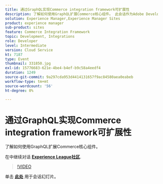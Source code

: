 ```yaml
---
title: 通过GraphQL实现Commerce integration framework可扩展性
description: 了解如何使用GraphQL扩展Commerce核心组件。 此会话作为Adobe Developers Live内容活动的一部分提供。
solution: Experience Manager,Experience Manager Sites
product: experience manager
sub-product: sites
feature: Commerce Integration Framework
topic: Development, Integrations
role: Developer
level: Intermediate
version: Cloud Service
kt: 7187
type: Event
thumbnail: 331850.jpg
exl-id: 15776683-621e-4be4-b4ef-b9c58a4eedf4
duration: 1249
source-git-commit: 9a297cda953d4414131657f9ac84580aea0eabeb
workflow-type: tm+mt
source-wordcount: '56'
ht-degree: 0%

---
```


# 通过GraphQL实现Commerce integration framework可扩展性

了解如何使用GraphQL扩展Commerce核心组件。

在中继续对话 **[Experience League社区](https://adobe.ly/36Yd3v6)**.

>[!VIDEO](https://video.tv.adobe.com/v/331850/?quality=12&learn=on&hidetitle=true)

单击 **[此处](/help/adobe-developers-live/assets/cif-extensibility-graphql.pdf)** 用于会话幻灯片。
